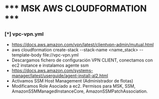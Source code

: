 # *** MSK AWS CLOUDFORMATION ***

### [*] vpc-vpn.yml
- https://docs.aws.amazon.com/vpn/latest/clientvpn-admin/mutual.html
- aws cloudformation create-stack --stack-name <name_stack> --template-body file://vpc-vpn.yml
- Descargamos fichero de configuración VPN CLIENT, conectamos con ec2 instance e instalamos agente ssm
- https://docs.aws.amazon.com/systems-manager/latest/userguide/agent-install-al2.html
- Activamos SSM Host Management (Administrador de flotas)
- Modificamos Role Asociado a ec2. Permisos para MSK, SSM, AmazonSSMManagedInstanceCore, AmazonSSMPatchAssociation.
